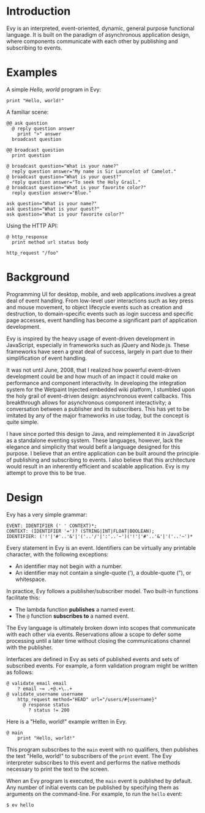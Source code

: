 # Introduction ###########################################################

Evy is an interpreted, event-oriented, dynamic, general purpose functional
language. It is built on the paradigm of asynchronous application design,
where components communicate with each other by publishing and subscribing
to events.

# Examples ###############################################################

A simple *Hello, world* program in Evy:

    print "Hello, world!"

A familiar scene:

    @@ ask question
      @ reply question answer
        print ">" answer
      broadcast question
      
    @@ broadcast question
      print question
    
    @ broadcast question="What is your name?"
      reply question answer="My name is Sir Launcelot of Camelot."
    @ broadcast question="What is your quest?"
      reply question answer="To seek the Holy Grail."
    @ broadcast question="What is your favorite color?"
      reply question answer="Blue."
    
    ask question="What is your name?"
    ask question="What is your quest?"
    ask question="What is your favorite color?"

Using the HTTP API:

    @ http_response
      print method url status body
  
    http_request "/foo"

# Background #############################################################

Programming UI for desktop, mobile, and web applications involves a great
deal of event handling. From low-level user interactions such as key press
and mouse movement, to object lifecycle events such as creation and
destruction, to domain-specific events such as login success and specific
page accesses, event handling has become a significant part of application
development.

Evy is inspired by the heavy usage of event-driven development in
JavaScript, especially in frameworks such as jQuery and Node.js. These
frameworks have seen a great deal of success, largely in part due to their
simplification of event handling.

It was not until June, 2008, that I realized how powerful event-driven
development could be and how much of an impact it could make on performance
and component interactivity. In developing the integration system for the
Wetpaint Injected embedded wiki platform, I stumbled upon the holy grail
of event-driven design: asynchronous event callbacks. This breakthrough
allows for asynchronous component interactivity; a conversation between
a publisher and its subscribers. This has yet to be imitated by any of
the major frameworks in use today, but the concept is quite simple.

I have since ported this design to Java, and reimplemented it in
JavaScript as a standalone eventing system. These languages, however, lack
the elegance and simplicity that would befit a language designed for this
purpose. I believe that an entire application can be built around the
principle of publishing and subscribing to events. I also believe that
this architecture would result in an inherently efficient and scalable
application. Evy is my attempt to prove this to be true.

# Design ##############################################################

Evy has a very simple grammar:

    EVENT: IDENTIFIER (' ' CONTEXT)*;
    CONTEXT: (IDENTIFIER '=')? (STRING|INT|FLOAT|BOOLEAN);
    IDENTIFIER: ('!'|'#'..'&'|'('..'/'|':'..'~')('!'|'#'..'&'|'('..'~')*

Every statement in Evy is an event. Identifiers can be virtually any
printable character, with the following exceptions:

 * An identifier may not begin with a number.
 * An identifier may not contain a single-quote ('), a double-quote ("),
   or whitespace.

In practice, Evy follows a publisher/subscriber model. Two built-in
functions facilitate this:

 * The lambda function **publishes** a named event.
 * The `@` function **subscribes to** a named event.

The Evy language is ultimately broken down into scopes that communicate
with each other via events. Reservations allow a scope to defer some
processing until a later time without closing the communications channel
with the publisher.

Interfaces are defined in Evy as sets of published events and sets of
subscribed events. For example, a form validation program might be
written as follows:

    @ validate_email email
        ? email ~= .+@.+\..+
    @ validate_username username
        http_request method="HEAD" url="/users/#{username}"
          @ response status
            ? status != 200

Here is a "Hello, world!" example written in Evy.

    @ main
        print "Hello, world!"

This program subscribes to the `main` event with no qualifiers, then
publishes the text "Hello, world!" to subscribers of the `print` event.
The Evy interpreter subscribes to this event and performs the native
methods necessary to print the text to the screen.

When an Evy program is executed, the `main` event is published by default.
Any number of initial events can be published by specifying them as
arguments on the command-line. For example, to run the `hello` event:

    $ ev hello
    

